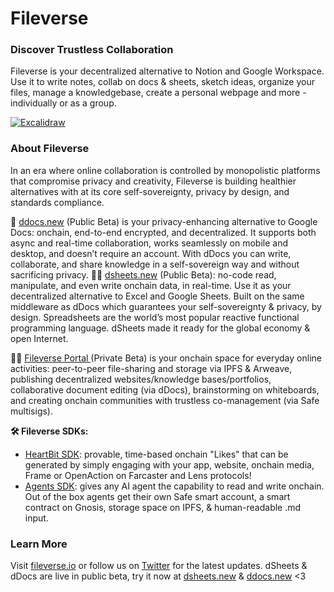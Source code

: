 # Fileverse

### Discover Trustless Collaboration 

Fileverse is your decentralized alternative to Notion and Google Workspace. Use it to write notes, collab on docs & sheets, sketch ideas, organize your files, manage a knowledgebase, create a personal webpage and more - individually or as a group.

<a href="https://fileverse.io" target="_blank" rel="noopener">
  <picture>
    <img alt="Excalidraw" src="https://files.slack.com/files-pri/T031N5YENTU-F06T1MAFFPU/image.png?pub_secret=04a043277d" />
  </picture>
</a>

### About Fileverse
In an era where online collaboration is controlled by monopolistic platforms that compromise privacy and creativity, Fileverse is building healthier alternatives with at its core self-sovereignty, privacy by design, and standards compliance. 

💛 [ddocs.new](http://ddocs.new/) (Public Beta) is your privacy-enhancing alternative to Google Docs: onchain, end-to-end encrypted, and decentralized. It supports both async and real-time collaboration, works seamlessly on mobile and desktop, and doesn’t require an account. With dDocs you can write, collaborate, and share knowledge in a self-sovereign way and without sacrificing privacy.
👩‍🏭 [dsheets.new](http://dsheets.new/) (Public Beta): no-code read, manipulate, and even write onchain data, in real-time. Use it as your decentralized alternative to Excel and Google Sheets. Built on the same middleware as dDocs which guarantees your self-sovereignty & privacy, by design. Spreadsheets are the world’s most popular reactive functional programming language. dSheets made it ready for the global economy & open Internet.

👩‍💻 [Fileverse Portal ](https://fileverse.io/portal)(Private Beta) is your onchain space for everyday online activities: peer-to-peer file-sharing and storage via IPFS & Arweave, publishing decentralized websites/knowledge bases/portfolios, collaborative document editing (via dDocs), brainstorming on whiteboards, and creating onchain communities with trustless co-management (via Safe multisigs).

**🛠️ Fileverse SDKs:**
- [HeartBit SDK](https://fileverse.io/heartbit): provable, time-based onchain "Likes" that can be generated by simply engaging with your app, website, onchain media, Frame or OpenAction on Farcaster and Lens protocols!
- [Agents SDK](https://agents.fileverse.io/): gives any AI agent the capability to read and write onchain. Out of the box agents get their own Safe smart account, a smart contract on Gnosis, storage space on IPFS, & human-readable .md input.
 

### Learn More
Visit [fileverse.io](https://fileverse.io) or follow us on [Twitter](https://twitter.com/fileverse) for the latest updates. dSheets & dDocs are live in public beta, try it now at [dsheets.new](http://dsheets.new/) & [ddocs.new](http://ddocs.new/) <3
